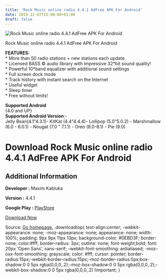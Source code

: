 ```yaml
---
title: 'Rock Music online radio 4.4.1 AdFree APK For Android'
date: 2019-12-07T15:00:00+01:00
draft: false
---
```


![Rock Music online radio 4.4.1 AdFree APK For Android](https://i2.wp.com/apkhome.net/wp-content/uploads/2019/12/Rock-Music-online-radio-4.4.1-AdFree.png "Rock Music online radio 4.4.1 AdFree APK For Android")

  

Rock Music online radio 4.4.1 AdFree APK For Android

**FEATURES:**  
\* More than 50 radio stations + new stations each update  
\* Licensed BASS © audio library with impressive 32\*bit sound quality!  
\* Powerful 10\*band equalizer with additional sound settings  
\* Full screen dock mode  
\* Track history with instant search on the Internet  
\* Useful widget  
\* Sleep timer  
\* Free without limits!

**Supported Android**  
{4.0 and UP}  
**Supported Android Version**:-  
Jelly Bean(4.1"4.3.1)- KitKat (4.4"4.4.4)- Lollipop (5.0"5.0.2) - Marshmallow (6.0 - 6.0.1) - Nougat (7.0 " 7.1.1) - Oreo (8.0-8.1) - Pie (9.0)

Download Rock Music online radio 4.4.1 AdFree APK For Android
=============================================================

Additional Information
----------------------

**Developer :** Maxim Kabluka

**Version :** 4.4.1

**Google Play :** [PlayStore](https://play.google.com/store/apps/details?id=com.maxxt.rockradio&hl=en)

  

[Download Now](https://store4app.co/post/rock-music-online-radio-4-4-1-adfree-apk-for-android_1575707589)

  
Source: [Go homepage.](https://store4app.co/post/rock-music-online-radio-4-4-1-adfree-apk-for-android_1575707589) .downloadtop{ text-align:center; -webkit-appearance: none; -moz-appearance: none; appearance: none; width: 100%; padding: 9px 9px 11px 13px; background-color: #0EBD3F; border: none; color:#fff; border-radius: 3px; outline: none; font-weight;bold; font: 20px 'Open Sans', sans-serif; -webkit-font-smoothing: antialiased; -moz-osx-font-smoothing: grayscale; color: #fff; cursor: pointer; border-radius:15px;-webkit-border-radius:15px;-moz-border-radius:5px;box-shadow:0 0 5px rgba(0,0,0,.2);-moz-box-shadow:0 0 5px rgba(0,0,0,.2);-webkit-box-shadow:0 0 5px rgba(0,0,0,.2) !important; }